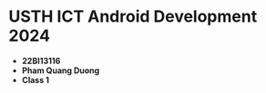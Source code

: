 USTH ICT Android Development 2024
========================================

* **22BI13116**
* **Pham Quang Duong**
* **Class 1**
